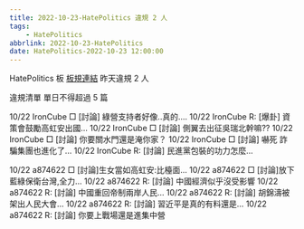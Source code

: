 ```yaml
---
title: 2022-10-23-HatePolitics 違規 2 人
tags:
    - HatePolitics
abbrlink: 2022-10-23-HatePolitics
date: HatePolitics-2022-10-23 12:00:00
---
```

HatePolitics 板 [板規連結](https://www.ptt.cc/bbs/HatePolitics/M.1617115262.A.D60.html)
昨天違規 2 人
<!-- more -->

違規清單
單日不得超過 5 篇

10/22 IronCube □ [討論] 綠營支持者好像..真的.…
10/22 IronCube R: [爆卦] 資策會鼓勵高虹安出國…
10/22 IronCube □ [討論] 側翼去出征吳瑞北幹嘛??
10/22 IronCube □ [討論] 你要關水門還是淹你家？
10/22 IronCube □ [討論] 嚇死 詐騙集團也進化了…
10/22 IronCube R: [討論] 民進黨包裝的功力怎麼…

10/22 a874622 □ [討論]生女當如高虹安:比檯面…
10/22 a874622 □ [討論]放下藍綠保衛台灣,全力…
10/22 a874622 R: [討論] 中國經濟似乎沒受影響
10/22 a874622 R: [討論] 中國重回帝制兩岸人民…
10/22 a874622 R: [討論] 胡錦濤被架出人民大會…
10/22 a874622 R: [討論] 習近平是真的有料還是…
10/22 a874622 R: [討論] 你要上戰場還是進集中營